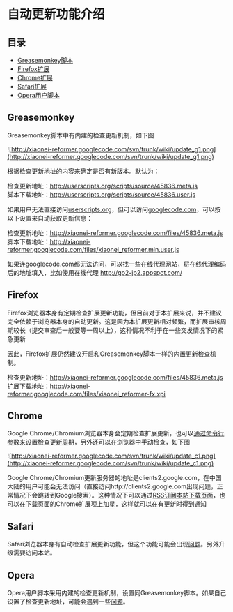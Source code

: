 # 自动更新功能介绍 #

## 目录 ##
  * [Greasemonkey脚本](Update#Greasemonkey.md)
  * [Firefox扩展](Update#Firefox.md)
  * [Chrome扩展](Update#Chrome.md)
  * [Safari扩展](Update#Safari.md)
  * [Opera用户脚本](Update#Opera.md)

## Greasemonkey ##
Greasemonkey脚本中有内建的检查更新机制，如下图

![http://xiaonei-reformer.googlecode.com/svn/trunk/wiki/update_g1.png](http://xiaonei-reformer.googlecode.com/svn/trunk/wiki/update_g1.png)

根据检查更新地址的内容来确定是否有新版本。默认为：

检查更新地址：http://userscripts.org/scripts/source/45836.meta.js<br />
脚本下载地址：http://userscripts.org/scripts/source/45836.user.js

如果用户无法直接访问[userscripts.org](http://userscripts.org/)，但可以访问[googlecode.com](http://xiaonei-reformer.googlecode.com/)，可以按以下设置来自动获取更新信息：

检查更新地址：http://xiaonei-reformer.googlecode.com/files/45836.meta.js<br />
脚本下载地址：http://xiaonei-reformer.googlecode.com/files/xiaonei_reformer.min.user.js

如果连googlecode.com都无法访问，可以找一些在线代理网站，将在线代理编码后的地址填入，比如使用在线代理 http://go2-jp2.appspot.com/

## Firefox ##
Firefox浏览器本身有定期检查扩展更新功能，但目前对于本扩展来说，并不建议完全依赖于浏览器本身的自动更新。这是因为本扩展更新相对频繁，而扩展审核周期较长（提交审查后一般要等一周以上），这种情况不利于在一些突发情况下的紧急更新

因此，Firefox扩展仍然建议开启和Greasemonkey脚本一样的内置更新检查机制。

检查更新地址：http://xiaonei-reformer.googlecode.com/files/45836.meta.js<br />
扩展下载地址：http://xiaonei-reformer.googlecode.com/files/xiaonei_reformer-fx.xpi

## Chrome ##
Google Chrome/Chromium浏览器本身会定期检查扩展更新，也可以[通过命令行参数来设置检查更新周期](http://code.google.com/chrome/extensions/autoupdate.html#H2-3)，另外还可以在浏览器中手动检查，如下图

![http://xiaonei-reformer.googlecode.com/svn/trunk/wiki/update_c1.png](http://xiaonei-reformer.googlecode.com/svn/trunk/wiki/update_c1.png)

Google Chrome/Chromium更新服务器的地址是clients2.google.com，在中国大陆的用户可能会无法访问（直接访问http://clients2.google.com出现问题，正常情况下会跳转到Google搜索）。这种情况下可以通过[RSS订阅本站下载页面](http://code.google.com/feeds/p/xiaonei-reformer/downloads/basic)，也可以在下载页面的Chrome扩展项上加星，这样就可以在有更新时得到通知

## Safari ##
Safari浏览器本身有自动检查扩展更新功能，但这个功能可能会出现[问题](KnownIssues#Safari.md)。另外升级需要访问本站。

## Opera ##
Opera用户脚本采用内建的检查更新机制，设置同Greasemonkey脚本。如果自己设置了检查更新地址，可能会遇到一些[问题](KnownIssues#Opera.md)。